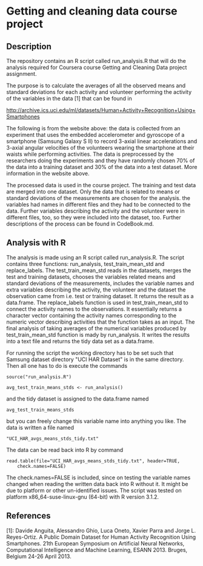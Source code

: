 # Getting and cleaning data course project

## Description

The repository contains an R script called run_analysis.R that will do the
analysis required for Coursera course Getting and Cleaning Data project
assignment. 

The purpose is to calculate the averages of all the observed means
and standard deviations for each activity and volunteer performing the 
activity of the variables in the data [1] that can be found in

http://archive.ics.uci.edu/ml/datasets/Human+Activity+Recognition+Using+Smartphones

The following is from the website above: the data is collected from an
experiment that uses the embedded accelerometer and gyroscope of a
smartphone (Samsung Galaxy S II) to record 3-axial linear accelerations and 
3-axial angular velocities of the volunteers wearing the smartphone at their
waists while performing activities. The data is preprocessed by the 
researchers doing the experiments and they have randomly chosen 70% of the 
data into a training dataset and 30% of the data into a test dataset. More
information in the website above.

The processed data is used in the course project. The training and test data
are merged into one dataset. Only the data that is related to means or
standard deviations of the measurements are chosen for the analysis. the
variables had names in different files and they had to be connected to the
data. Further variables describing the activity and the volunteer were in
different files, too, so they were included into the dataset, too. Further
descriptions of the process can be found in CodeBook.md.



## Analysis with R

The analysis is made using an R script called run_analysis.R. The script 
contains three functions: run_analysis, test_train_mean_std and 
replace_labels. The test_train_mean_std reads in the datasets, merges the
test and training datasets, chooses the variables related means and standard
deviations of the measurements, includes the variable names and extra
variables describing the activity, the volunteer and the dataset the 
observation came from i.e. test or training dataset. It returns the result
as a data.frame. The replace_labels function is used in test_train_mean_std
to connect the activity names to the observations. It essentially returns
a character vector containing the activity names corresponding to the numeric
vector describing activities that the function takes as an input. The final
analysis of taking averages of the numerical variables produced by 
test_train_mean_std function is mady by run_analysis. It writes the results
into a text file and returns the tidy data set as a data.frame.

For running the script the working directory has to be set such that Samsung
dataset directory "UCI HAR Dataset" is in the same directory. Then all one has
to do is execute the commands

    source("run_analysis.R")

    avg_test_train_means_stds <- run_analysis()

and the tidy dataset is assigned to the data.frame named 

    avg_test_train_means_stds

but you can freely change this variable name into anything you like. The data
is written a file named

    "UCI_HAR_avgs_means_stds_tidy.txt"

The data can be read back into R by command

    read.table(file="UCI_HAR_avgs_means_stds_tidy.txt", header=TRUE, 
        check.names=FALSE)

The check.names=FALSE is included, since on testing the variable names changed
when reading the written data back into R without it. It might be due to
platform or other un-identified issues. The script was tested on platform 
x86_64-suse-linux-gnu (64-bit) with R version 3.1.2.



## References

[1]: Davide Anguita, Alessandro Ghio, Luca Oneto, Xavier Parra and Jorge L. Reyes-Ortiz. A Public Domain Dataset for Human Activity Recognition Using Smartphones. 21th European Symposium on Artificial Neural Networks, Computational Intelligence and Machine Learning, ESANN 2013. Bruges, Belgium 24-26 April 2013. 
